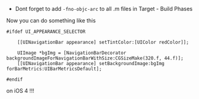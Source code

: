 * Dont forget to add `-fno-objc-arc` to all .m files in Target - Build Phases


Now you can do something like this

``` objc
#ifdef UI_APPEARANCE_SELECTOR

    [[UINavigationBar appearance] setTintColor:[UIColor redColor]];
    
    UIImage *bgImg = [NavigationBarDecorator backgroundImageForNavigationBarWithSize:CGSizeMake(320.f, 44.f)];
    [[UINavigationBar appearance] setBackgroundImage:bgImg forBarMetrics:UIBarMetricsDefault];

#endif
```

on iOS 4 !!!
